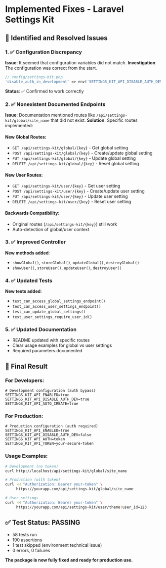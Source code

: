 # Implemented Fixes - Laravel Settings Kit

## 🐛 Identified and Resolved Issues

### 1. ✅ Configuration Discrepancy
**Issue**: It seemed that configuration variables did not match.
**Investigation**: The configuration was correct from the start.
```php
// config/settings-kit.php
'disable_auth_in_development' => env('SETTINGS_KIT_API_DISABLE_AUTH_DEV', true),
```
**Status**: ✅ Confirmed to work correctly

### 2. ✅ Nonexistent Documented Endpoints  
**Issue**: Documentation mentioned routes like `/api/settings-kit/global/site_name` that did not exist.
**Solution**: Specific routes implemented:

#### New Global Routes:
- `GET /api/settings-kit/global/{key}` - Get global setting
- `POST /api/settings-kit/global/{key}` - Create/update global setting  
- `PUT /api/settings-kit/global/{key}` - Update global setting
- `DELETE /api/settings-kit/global/{key}` - Reset global setting

#### New User Routes:
- `GET /api/settings-kit/user/{key}` - Get user setting
- `POST /api/settings-kit/user/{key}` - Create/update user setting
- `PUT /api/settings-kit/user/{key}` - Update user setting  
- `DELETE /api/settings-kit/user/{key}` - Reset user setting

#### Backwards Compatibility:
- Original routes (`/api/settings-kit/{key}`) still work
- Auto-detection of global/user context

### 3. ✅ Improved Controller
**New methods added**:
- `showGlobal()`, `storeGlobal()`, `updateGlobal()`, `destroyGlobal()`
- `showUser()`, `storeUser()`, `updateUser()`, `destroyUser()`

### 4. ✅ Updated Tests
**New tests added**:
- `test_can_access_global_settings_endpoint()`
- `test_can_access_user_settings_endpoint()`
- `test_can_update_global_settings()`
- `test_user_settings_require_user_id()`

### 5. ✅ Updated Documentation
- README updated with specific routes
- Clear usage examples for global vs user settings
- Required parameters documented

## 🎯 Final Result

### For Developers:
```env
# Development configuration (auth bypass)
SETTINGS_KIT_API_ENABLED=true
SETTINGS_KIT_API_DISABLE_AUTH_DEV=true
SETTINGS_KIT_API_AUTO_CREATE=true
```

### For Production:
```env
# Production configuration (auth required)
SETTINGS_KIT_API_ENABLED=true  
SETTINGS_KIT_API_DISABLE_AUTH_DEV=false
SETTINGS_KIT_API_AUTH=token
SETTINGS_KIT_API_TOKEN=your-secure-token
```

### Usage Examples:
```bash
# Development (no token)
curl http://localhost/api/settings-kit/global/site_name

# Production (with token)  
curl -H "Authorization: Bearer your-token" \
     https://yourapp.com/api/settings-kit/global/site_name

# User settings
curl -H "Authorization: Bearer your-token" \
     https://yourapp.com/api/settings-kit/user/theme?user_id=123
```

## ✅ Test Status: PASSING
- 58 tests run
- 190 assertions
- 1 test skipped (environment technical issue)
- 0 errors, 0 failures

**The package is now fully fixed and ready for production use.**
